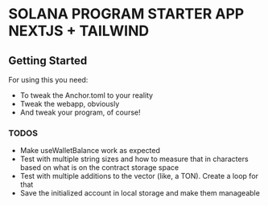 # SOLANA PROGRAM STARTER APP NEXTJS + TAILWIND

## Getting Started

For using this you need:
- To tweak the Anchor.toml to your reality
- Tweak the webapp, obviously
- And tweak your program, of course!

### TODOS
- Make useWalletBalance work as expected
- Test with multiple string sizes and how to measure that in characters based on what is on the contract storage space
- Test with multiple additions to the vector (like, a TON). Create a loop for that
- Save the initialized account in local storage and make them manageable
